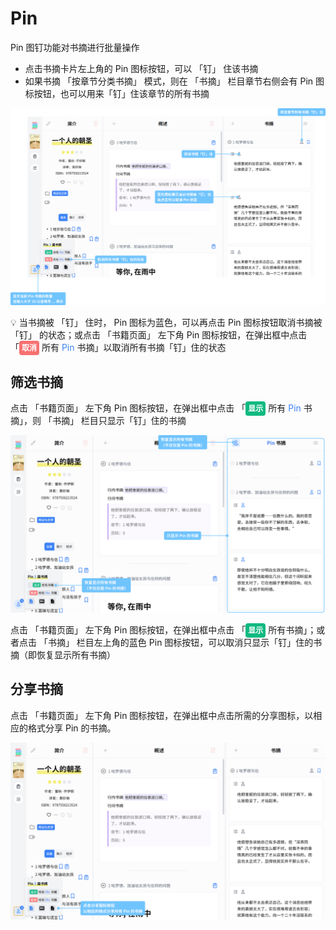 # Pin
Pin 图钉功能对书摘进行批量操作

* 点击书摘卡片左上角的 Pin 图标按钮，可以 「钉」 住该书摘
* 如果书摘 「按章节分类书摘」 模式，则在 「书摘」 栏目章节右侧会有 Pin 图标按钮，也可以用来「钉」住该章节的所有书摘

![pin quotes](../assets/images/screenshots/pin_quotes.png)

:bulb: 当书摘被 「钉」 住时， Pin 图标为蓝色，可以再点击 Pin 图标按钮取消书摘被 「钉」 的状态；或点击 「书籍页面」 左下角 Pin 图标按钮，在弹出框中点击 「<span style="background: #F87171; color: white; font-weight: bold; font-size: 0.75rem; padding: 0.25rem; border-radius: 0.25rem;">取消</span> 所有 <span style="color: #3B82F6;">Pin</span> 书摘」以取消所有书摘「钉」住的状态

## 筛选书摘
点击 「书籍页面」 左下角 Pin 图标按钮，在弹出框中点击 「<span style="background: #10B981; color: white; font-weight: bold; font-size: 0.75rem; padding: 0.25rem; border-radius: 0.25rem;">显示</span> 所有 <span style="color: #3B82F6;">Pin</span> 书摘」，则 「书摘」 栏目只显示「钉」住的书摘

![pin quotes 2](../assets/images/screenshots/pin_quotes_2.png)

点击 「书籍页面」 左下角 Pin 图标按钮，在弹出框中点击 「<span style="background: #10B981; color: white; font-weight: bold; font-size: 0.75rem; padding: 0.25rem; border-radius: 0.25rem;">显示</span> 所有书摘」；或者点击 「书摘」 栏目左上角的蓝色 Pin 图标按钮，可以取消只显示「钉」住的书摘（即恢复显示所有书摘）

## 分享书摘
点击 「书籍页面」 左下角 Pin 图标按钮，在弹出框中点击所需的分享图标，以相应的格式分享 Pin 的书摘。

![share pin quotes](../assets/images/screenshots/share_pin_quotes.png)

